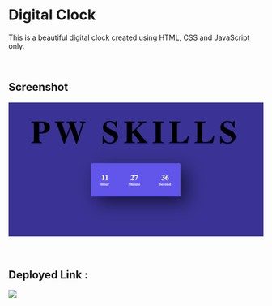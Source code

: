 # Digital Clock
This  is a beautiful digital clock created using HTML, CSS and JavaScript only.

<br/>

## Screenshot
![screenshot](./screenshot.png)

<br>

## **Deployed Link :**
<a href="https://stunning-cascaron-4c89e3.netlify.app" target="_blank"><img src="https://img.shields.io/badge/Netlify-00C7B7?style=for-the-badge&logo=netlify&logoColor=white"/></a>

<br>